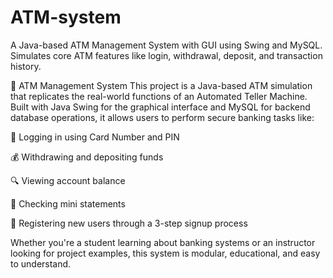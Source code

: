 # ATM-system
A Java-based ATM Management System with GUI using Swing and MySQL. Simulates core ATM features like login, withdrawal, deposit, and transaction history.

🏦 ATM Management System
This project is a Java-based ATM simulation that replicates the real-world functions of an Automated Teller Machine. Built with Java Swing for the graphical interface and MySQL for backend database operations, it allows users to perform secure banking tasks like:

🔐 Logging in using Card Number and PIN

💰 Withdrawing and depositing funds

🔍 Viewing account balance

📄 Checking mini statements

📝 Registering new users through a 3-step signup process

Whether you're a student learning about banking systems or an instructor looking for project examples, this system is modular, educational, and easy to understand.
